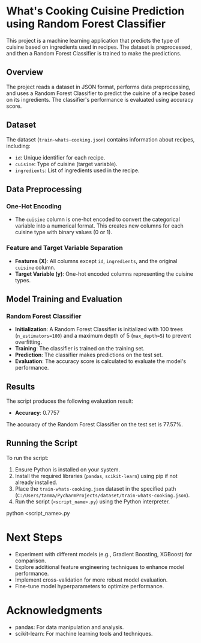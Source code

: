 
# What's Cooking Cuisine Prediction using Random Forest Classifier

This project is a machine learning application that predicts the type of cuisine based on ingredients used in recipes. The dataset is preprocessed, and then a Random Forest Classifier is trained to make the predictions.

## Overview

The project reads a dataset in JSON format, performs data preprocessing, and uses a Random Forest Classifier to predict the cuisine of a recipe based on its ingredients. The classifier's performance is evaluated using accuracy score.

## Dataset

The dataset (`train-whats-cooking.json`) contains information about recipes, including:
- `id`: Unique identifier for each recipe.
- `cuisine`: Type of cuisine (target variable).
- `ingredients`: List of ingredients used in the recipe.

## Data Preprocessing

### One-Hot Encoding

- The `cuisine` column is one-hot encoded to convert the categorical variable into a numerical format. This creates new columns for each cuisine type with binary values (0 or 1).

### Feature and Target Variable Separation

- **Features (X)**: All columns except `id`, `ingredients`, and the original `cuisine` column.
- **Target Variable (y)**: One-hot encoded columns representing the cuisine types.

## Model Training and Evaluation

### Random Forest Classifier

- **Initialization**: A Random Forest Classifier is initialized with 100 trees (`n_estimators=100`) and a maximum depth of 5 (`max_depth=5`) to prevent overfitting.
- **Training**: The classifier is trained on the training set.
- **Prediction**: The classifier makes predictions on the test set.
- **Evaluation**: The accuracy score is calculated to evaluate the model's performance.

## Results

The script produces the following evaluation result:

- **Accuracy**: 0.7757

The accuracy of the Random Forest Classifier on the test set is 77.57%.

## Running the Script

To run the script:

1. Ensure Python is installed on your system.
2. Install the required libraries (`pandas`, `scikit-learn`) using pip if not already installed.
3. Place the `train-whats-cooking.json` dataset in the specified path (`C:/Users/tanma/PycharmProjects/dataset/train-whats-cooking.json`).
4. Run the script (`<script_name>.py`) using the Python interpreter.


python <script_name>.py

# Next Steps

- Experiment with different models (e.g., Gradient Boosting, XGBoost) for comparison.
- Explore additional feature engineering techniques to enhance model performance.
- Implement cross-validation for more robust model evaluation.
- Fine-tune model hyperparameters to optimize performance.

# Acknowledgments

- pandas: For data manipulation and analysis.
- scikit-learn: For machine learning tools and techniques.